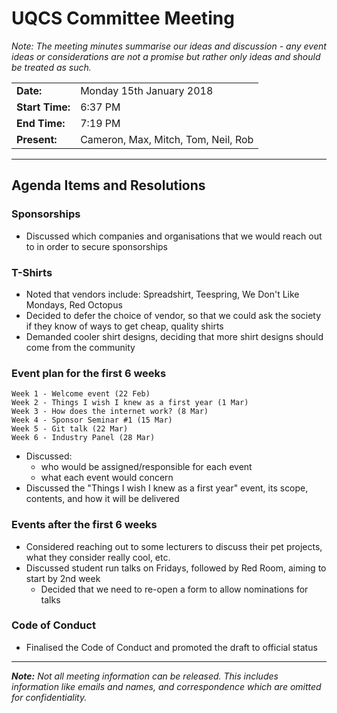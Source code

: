 # UQCS Committee Meeting

_Note: The meeting minutes summarise our ideas and discussion - any event ideas or considerations are not a promise but rather only ideas and should be treated as such._

<table>
    <tr>
        <td><b>Date:</b></td>
        <td>Monday 15th January 2018</td>
    </tr>
    <tr>
        <td><b>Start Time:</b></td>
        <td>6:37 PM</td>
    </tr>
    <tr>
        <td><b>End Time:</b></td>
        <td>7:19 PM</td>
    </tr>
    <tr>
        <td><b>Present:</b></td>
        <td>Cameron, Max, Mitch, Tom, Neil, Rob</td>
    </tr>
</table>

<hr>

## Agenda Items and Resolutions

### Sponsorships

- Discussed which companies and organisations that we would reach out to in order to secure sponsorships

### T-Shirts

- Noted that vendors include: Spreadshirt, Teespring, We Don't Like Mondays, Red Octopus
- Decided to defer the choice of vendor, so that we could ask the society if they know of ways to get cheap, quality shirts
- Demanded cooler shirt designs, deciding that more shirt designs should come from the community

### Event plan for the first 6 weeks

```
Week 1 - Welcome event (22 Feb)
Week 2 - Things I wish I knew as a first year (1 Mar)
Week 3 - How does the internet work? (8 Mar)
Week 4 - Sponsor Seminar #1 (15 Mar)
Week 5 - Git talk (22 Mar)
Week 6 - Industry Panel (28 Mar)
```

- Discussed:
    + who would be assigned/responsible for each event
    + what each event would concern 
- Discussed the "Things I wish I knew as a first year" event, its scope, contents, and how it will be delivered

### Events after the first 6 weeks

- Considered reaching out to some lecturers to discuss their pet projects, what they consider really cool, etc.
- Discussed student run talks on Fridays, followed by Red Room, aiming to start by 2nd week 
    + Decided that we need to re-open a form to allow nominations for talks

### Code of Conduct

- Finalised the Code of Conduct and promoted the draft to official status

<hr>

_**Note:** Not all meeting information can be released. This includes information like emails and names, and correspondence
which are omitted for confidentiality._
